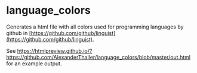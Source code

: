 # language_colors

Generates a html file with all colors used for programming languages by github
in [https://github.com/github/linguist](https://github.com/github/linguist).

See
https://htmlpreview.github.io/?https://github.com/AlexanderThaller/language_colors/blob/master/out.html
for an example output.
